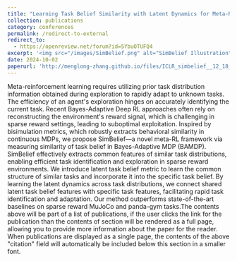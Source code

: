 ```yaml
---
title: "Learning Task Belief Similarity with Latent Dynamics for Meta-Reinforcement Learning"
collection: publications
category: conferences
permalink: /redirect-to-external
redirect_to:
  - https://openreview.net/forum?id=5YbuOTUFQ4
excerpt: '<img src="/images/SimBelief.png" alt="SimBelief Illustration" style="width: 500px; height: auto;">'
date: 2024-10-02
paperurl: 'http://menglong-zhang.github.io/files/ICLR_simbelief__12_18___preprint_.pdf'
---
```

Meta-reinforcement learning requires utilizing prior task distribution information obtained during exploration to rapidly adapt to unknown tasks. The efficiency of an agent's exploration hinges on accurately identifying the current task. Recent Bayes-Adaptive Deep RL approaches often rely on reconstructing the environment's reward signal, which is challenging in sparse reward settings, leading to suboptimal exploitation. Inspired by bisimulation metrics, which robustly extracts behavioral similarity in continuous MDPs, we propose SimBelief—a novel meta-RL framework via measuring similarity of task belief in Bayes-Adaptive MDP (BAMDP). SimBelief effectively extracts common features of similar task distributions, enabling efficient task identification and exploration in sparse reward environments. We introduce latent task belief metric to learn the common structure of similar tasks and incorporate it into the specific task belief. By learning the latent dynamics across task distributions, we connect shared latent task belief features with specific task features, facilitating rapid task identification and adaptation. Our method outperforms state-of-the-art baselines on sparse reward MuJoCo and panda-gym tasks.The contents above will be part of a list of publications, if the user clicks the link for the publication than the contents of section will be rendered as a full page, allowing you to provide more information about the paper for the reader. When publications are displayed as a single page, the contents of the above "citation" field will automatically be included below this section in a smaller font.
